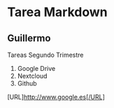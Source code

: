 # Tarea Markdown
## Guillermo

Tareas Segundo Trimestre
1. Google Drive
2. Nextcloud
3. Github


[URL]http://www.google.es[/URL]
